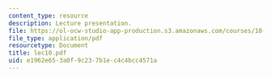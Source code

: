 ```yaml
---
content_type: resource
description: Lecture presentation.
file: https://ol-ocw-studio-app-production.s3.amazonaws.com/courses/10-571j-atmospheric-physics-and-chemistry-spring-2006/e1962e653a0f9c237b1ec4c4bcc4571a_lec10.pdf
file_type: application/pdf
resourcetype: Document
title: lec10.pdf
uid: e1962e65-3a0f-9c23-7b1e-c4c4bcc4571a
---
```

